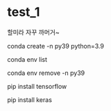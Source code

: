 # test_1
할미라 자꾸 까머거~

conda create -n py39 python=3.9

conda env list

conda env remove -n py39

pip install tensorflow

pip install keras

